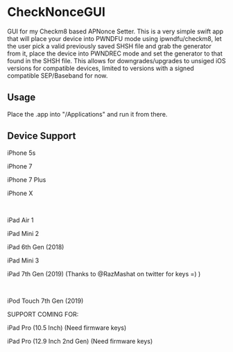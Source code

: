 # CheckNonceGUI

GUI for my Checkm8 based APNonce Setter. This is a very simple swift app that will place your device into PWNDFU mode using ipwndfu/checkm8, let the user pick a valid previously saved SHSH file and grab the generator from it, place the device into PWNDREC mode and set the generator to that found in the SHSH file. This allows for downgrades/upgrades to unsiged iOS versions for compatible devices, limited to versions with a signed compatible SEP/Baseband for now. 

## Usage
Place the .app into "/Applications" and run it from there. 

## Device Support

iPhone 5s

iPhone 7

iPhone 7 Plus

iPhone X


<br/>

iPad Air 1

iPad Mini 2

iPad 6th Gen (2018)

iPad Mini 3

iPad 7th Gen (2019) (Thanks to @RazMashat on twitter for keys =) )

<br/>

iPod Touch 7th Gen (2019)
<br/>

SUPPORT COMING FOR:
<br/>

iPad Pro (10.5 Inch) (Need firmware keys)

iPad Pro (12.9 Inch 2nd Gen) (Need firmware keys)




